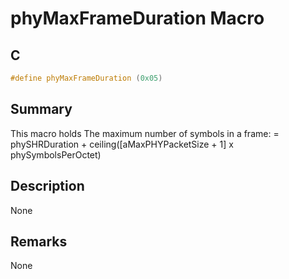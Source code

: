 # phyMaxFrameDuration Macro

## C

```c
#define phyMaxFrameDuration (0x05)

```

## Summary

This macro holds The maximum number of symbols in a frame: = phySHRDuration + ceiling([aMaxPHYPacketSize + 1] x phySymbolsPerOctet) 

## Description

None
## Remarks

None 

